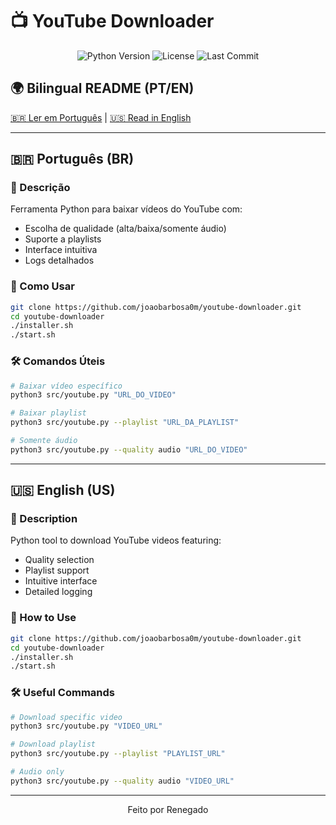 # 📺 YouTube Downloader

<div align="center">
  <img src="https://img.shields.io/badge/Python-3.8+-blue?logo=python" alt="Python Version">
  <img src="https://img.shields.io/badge/License-MIT-green" alt="License">
  <img src="https://img.shields.io/github/last-commit/joaobarbosa0m/youtube-downloader" alt="Last Commit">
</div>

## 🌍 Bilingual README (PT/EN)

[🇧🇷 Ler em Português](#português-br) | [🇺🇸 Read in English](#english-us)

---

## 🇧🇷 Português (BR)

### 📌 Descrição

Ferramenta Python para baixar vídeos do YouTube com:

* Escolha de qualidade (alta/baixa/somente áudio)
* Suporte a playlists
* Interface intuitiva
* Logs detalhados

### 🚀 Como Usar

```bash
git clone https://github.com/joaobarbosa0m/youtube-downloader.git
cd youtube-downloader
./installer.sh
./start.sh
```

### 🛠️ Comandos Úteis

```bash
# Baixar vídeo específico
python3 src/youtube.py "URL_DO_VIDEO"

# Baixar playlist
python3 src/youtube.py --playlist "URL_DA_PLAYLIST"

# Somente áudio
python3 src/youtube.py --quality audio "URL_DO_VIDEO"
```

---

## 🇺🇸 English (US)

### 📌 Description

Python tool to download YouTube videos featuring:

* Quality selection
* Playlist support
* Intuitive interface
* Detailed logging

### 🚀 How to Use

```bash
git clone https://github.com/joaobarbosa0m/youtube-downloader.git
cd youtube-downloader
./installer.sh
./start.sh
```

### 🛠️ Useful Commands

```bash
# Download specific video
python3 src/youtube.py "VIDEO_URL"

# Download playlist
python3 src/youtube.py --playlist "PLAYLIST_URL"

# Audio only
python3 src/youtube.py --quality audio "VIDEO_URL"
```

---

<div align="center">
  Feito por Renegado
</div>
